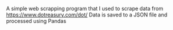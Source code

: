 A simple web scrapping program that I used to scrape data from https://www.dotreasury.com/dot/  Data is saved to a JSON file and processed using Pandas
